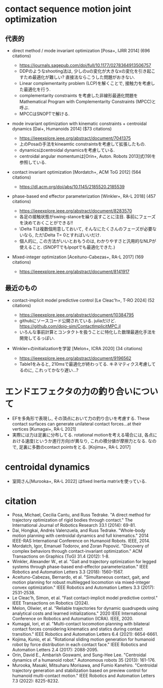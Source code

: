 # contact sequence motion joint optimization
## 代表的
- direct method / mode invariant optimization [Posa+, IJRR 2014] (696 citations)
    - https://journals.sagepub.com/doi/full/10.1177/0278364913506757
    - DDPのようなshooting法は, 少しのuの変化が大きなxの変化を引き起こすため最適化が難しい? 直接法ならこうした問題がおきない.
    - Linear complementarity problem (LCP)を解くことで, 接触力を考慮した最適化を行う.
    - complementarity constraints を考慮した非線形最適化問題をMathematical Program with Complementarity Constraints (MPCC)と呼ぶ.
    - MPCCはSNOPTで解ける.

- mode invariant optimization with kinematic constraints + centroidal dynamics [Dai+, Humanoids 2014] ($73 citations)
    - https://ieeexplore.ieee.org/abstract/document/7041375
    - 上のPosaの手法をkineamtic constraintsを考慮して拡張したもの.
    - dynamicsはcentroidal dynamicsを考慮している.
    - centroidal angular momentumは[Orin+, Auton. Robots 2013]式(19)を参照している.

- contact invariant optimization [Mordatch+, ACM ToG 2012] (564 citations)
    - https://dl.acm.org/doi/abs/10.1145/2185520.2185539

- phase-based end effector parameterization [Winkler+, RA-L 2018] (457 citations)
    - https://ieeexplore.ieee.org/abstract/document/8283570
    - 各足の接触状態がswing-stanceを繰り返すことに注目. 事前にフェーズを決めておくことができる!!
    - \Delta Tは複数個用意しておいて, そんなにたくさんのフェーズが必要ないなら, ただ\Delta T= 0とすればいいだけ.
    - 個人的に, この方法がいいとおもうのは, わかりやすさと汎用的なNLPが使えること. (SNOPTでもIpoptでも最適化できた.)

- Mixed-integer optimization [Aceituno-Cabezas+, RA-L 2017] (169 citations)
    - https://ieeexplore.ieee.org/abstract/document/8141917

## 最近のもの
- contact-implicit model predictive control [Le Cleac'h+, T-RO 2024] (52 citations)
    - https://ieeexplore.ieee.org/abstract/document/10384795
    - githubにソースコード公開されている. juliaだけど. https://github.com/dojo-sim/ContactImplicitMPC.jl
    - いろんな事前計算とコンタクトを扱うことに特化した数理最適化手法を開発してるっぽい.

- Winkler+のinitializationを学習 [Melon+, ICRA 2020] (34 citations)
    - https://ieeexplore.ieee.org/abstract/document/9196562
    - Table1をみると, 210msで最適化が終わってる. キネマティクス考慮してるのに, これってかなり遅い...?

# エンドエフェクタの力の釣り合いについて
- EFを多角形で表現し, その頂点において力の釣り合いを考慮する. These contact surfaces can generate unilateral contact forces...at their vertices [Kumagai+, RA-L 2021]
- 実際には力は足裏に分布してる. rotational motionを考える場合には, 各点における速度(というか進行方向)が異なり, これの積分値が摩擦力となる. なので, 足裏に多数のcontact pointsをとる. [Kojima+, RA-L 2017]

# centroidal dynamics
- 室岡さん[Murooka+, RA-L 2022] はfixed Inertia matrixを使っている. 

# citation
- Posa, Michael, Cecilia Cantu, and Russ Tedrake. "A direct method for trajectory optimization of rigid bodies through contact." The International Journal of Robotics Research 33.1 (2014): 69-81.
- Dai, Hongkai, Andrés Valenzuela, and Russ Tedrake. "Whole-body motion planning with centroidal dynamics and full kinematics." 2014 IEEE-RAS International Conference on Humanoid Robots. IEEE, 2014.
- Mordatch, Igor, Emanuel Todorov, and Zoran Popović. "Discovery of complex behaviors through contact-invariant optimization." ACM Transactions on Graphics (ToG) 31.4 (2012): 1-8.
- Winkler, Alexander W., et al. "Gait and trajectory optimization for legged systems through phase-based end-effector parameterization." IEEE Robotics and Automation Letters 3.3 (2018): 1560-1567.
- Aceituno-Cabezas, Bernardo, et al. "Simultaneous contact, gait, and motion planning for robust multilegged locomotion via mixed-integer convex optimization." IEEE Robotics and Automation Letters 3.3 (2017): 2531-2538.
- Le Cleac'h, Simon, et al. "Fast contact-implicit model predictive control." IEEE Transactions on Robotics (2024).
- Melon, Oliwier, et al. "Reliable trajectories for dynamic quadrupeds using analytical costs and learned initializations." 2020 IEEE International Conference on Robotics and Automation (ICRA). IEEE, 2020.
- Kumagai, Iori, et al. "Multi-contact locomotion planning with bilateral contact forces considering kinematics and statics during contact transition." IEEE Robotics and Automation Letters 6.4 (2021): 6654-6661.
- Kojima, Kunio, et al. "Rotational sliding motion generation for humanoid robot by force distribution in each contact face." IEEE Robotics and Automation Letters 2.4 (2017): 2088-2095.
- Orin, David E., Ambarish Goswami, and Sung-Hee Lee. "Centroidal dynamics of a humanoid robot." Autonomous robots 35 (2013): 161-176.
- Murooka, Masaki, Mitsuharu Morisawa, and Fumio Kanehiro. "Centroidal trajectory generation and stabilization based on preview control for humanoid multi-contact motion." IEEE Robotics and Automation Letters 7.3 (2022): 8225-8232.
